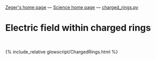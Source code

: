 [Zeger's home page](https://www.hendrikse.name/) &mdash; [Science home page](https://www.hendrikse.name/science/) &mdash; [charged_rings.py](glowscript/charged_rings.html) 

# Electric field within charged rings
<div class="header_line"><br/></div>

{% include_relative glowscript/ChargedRings.html %}



